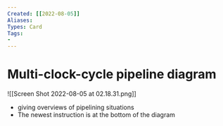 ```yaml
---
Created: [[2022-08-05]]
Aliases: 
Types: Card
Tags: 
- 
---
```

# Multi-clock-cycle pipeline diagram
![[Screen Shot 2022-08-05 at 02.18.31.png]]
- giving overviews of pipelining situations
- The newest instruction is at the bottom of the diagram